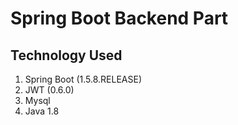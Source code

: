 # Spring Boot Backend Part

## Technology Used

 1. Spring Boot (1.5.8.RELEASE)
 2.  JWT (0.6.0)
 3.  Mysql
 4. Java 1.8